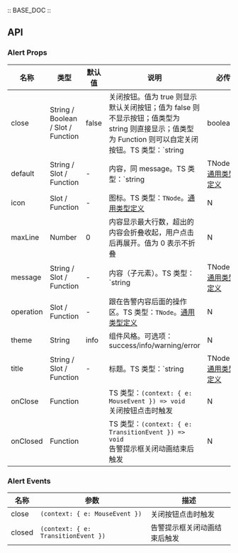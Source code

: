 :: BASE_DOC ::

## API
### Alert Props

名称 | 类型 | 默认值 | 说明 | 必传
-- | -- | -- | -- | --
close | String / Boolean / Slot / Function | false | 关闭按钮。值为 true 则显示默认关闭按钮；值为 false 则不显示按钮；值类型为 string 则直接显示；值类型为 Function 则可以自定关闭按钮。TS 类型：`string | boolean | TNode`。[通用类型定义](https://github.com/Tencent/tdesign-vue-next/blob/develop/src/common.ts) | N
default | String / Slot / Function | - | 内容，同 message。TS 类型：`string | TNode`。[通用类型定义](https://github.com/Tencent/tdesign-vue-next/blob/develop/src/common.ts) | N
icon | Slot / Function | - | 图标。TS 类型：`TNode`。[通用类型定义](https://github.com/Tencent/tdesign-vue-next/blob/develop/src/common.ts) | N
maxLine | Number | 0 | 内容显示最大行数，超出的内容会折叠收起，用户点击后再展开。值为 0 表示不折叠 | N
message | String / Slot / Function | - | 内容（子元素）。TS 类型：`string | TNode`。[通用类型定义](https://github.com/Tencent/tdesign-vue-next/blob/develop/src/common.ts) | N
operation | Slot / Function | - | 跟在告警内容后面的操作区。TS 类型：`TNode`。[通用类型定义](https://github.com/Tencent/tdesign-vue-next/blob/develop/src/common.ts) | N
theme | String | info | 组件风格。可选项：success/info/warning/error | N
title | String / Slot / Function | - | 标题。TS 类型：`string | TNode`。[通用类型定义](https://github.com/Tencent/tdesign-vue-next/blob/develop/src/common.ts) | N
onClose | Function |  | TS 类型：`(context: { e: MouseEvent }) => void`<br/>关闭按钮点击时触发 | N
onClosed | Function |  | TS 类型：`(context: { e: TransitionEvent }) => void`<br/>告警提示框关闭动画结束后触发 | N

### Alert Events

名称 | 参数 | 描述
-- | -- | --
close | `(context: { e: MouseEvent })` | 关闭按钮点击时触发
closed | `(context: { e: TransitionEvent })` | 告警提示框关闭动画结束后触发
